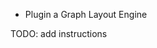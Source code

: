 <ul class='insert learning-objectives'>
  <li>Plugin a Graph Layout Engine</li>
</ul>

TODO: add instructions
